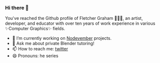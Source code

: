 ### Hi there 👋

<!--
**fletchgraham/fletchgraham** is a ✨ _special_ ✨ repository because its `README.md` (this file) appears on your GitHub profile.

Here are some ideas to get you started:

- 🤔 I’m looking for help with ...
- ⚡ Fun fact: ...
-->

You've reached the Github profile of Fletcher Graham 👨🏻‍💻, an artist, developer, and educator with over ten years of work experience in various ✨Computer Graphics✨ fields.

- 🌱 I’m currently working on [Nodevember](https://nodevember.io/) projects.
- 💬 Ask me about private Blender tutoring! 
- 📫 How to reach me: [twitter](https://twitter.com/fletchgraham)
- 😄 Pronouns: he series
